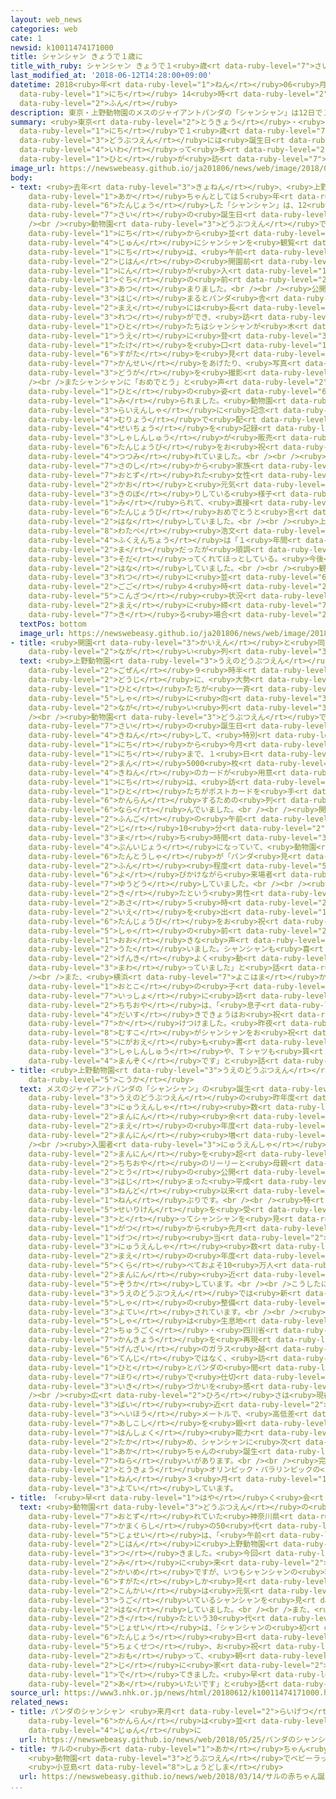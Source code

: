 ```yaml
---
layout: web_news
categories: web
cate: 1
newsid: k10011474171000
title: シャンシャン きょうで１歳に
title_with_ruby: シャンシャン きょうで１<ruby>歳<rt data-ruby-level="7">さい</rt></ruby>に
last_modified_at: '2018-06-12T14:28:00+09:00'
datetime: 2018<ruby>年<rt data-ruby-level="1">ねん</rt></ruby>06<ruby>月<rt data-ruby-level="1">がつ</rt></ruby>12<ruby>日<rt
  data-ruby-level="1">にち</rt></ruby> 14<ruby>時<rt data-ruby-level="2">じ</rt></ruby>28<ruby>分<rt
  data-ruby-level="2">ふん</rt></ruby>
description: 東京・上野動物園のメスのジャイアントパンダの「シャンシャン」は12日で１歳となり、動物園には誕生日を祝って多くの人が訪れています。
summary: <ruby>東京<rt data-ruby-level="2">とうきょう</rt></ruby>・<ruby>上野動物園<rt data-ruby-level="3">うえのどうぶつえん</rt></ruby>のメスのジャイアントパンダの「シャンシャン」は12<ruby>日<rt
  data-ruby-level="1">にち</rt></ruby>で１<ruby>歳<rt data-ruby-level="7">さい</rt></ruby>となり、<ruby>動物園<rt
  data-ruby-level="3">どうぶつえん</rt></ruby>には<ruby>誕生日<rt data-ruby-level="6">たんじょうび</rt></ruby>を<ruby>祝<rt
  data-ruby-level="4">いわ</rt></ruby>って<ruby>多<rt data-ruby-level="2">おお</rt></ruby>くの<ruby>人<rt
  data-ruby-level="1">ひと</rt></ruby>が<ruby>訪<rt data-ruby-level="7">おとず</rt></ruby>れています。
image_url: https://newswebeasy.github.io/ja201806/news/web/image/2018/06/12/K10011474171_1806121416_1806121428_01_02.jpg
body:
- text: <ruby>去年<rt data-ruby-level="3">きょねん</rt></ruby>、<ruby>上野動物園<rt data-ruby-level="3">うえのどうぶつえん</rt></ruby>のパンダの<ruby>赤<rt
    data-ruby-level="1">あか</rt></ruby>ちゃんとしては５<ruby>年<rt data-ruby-level="1">ねん</rt></ruby>ぶりに<ruby>誕生<rt
    data-ruby-level="6">たんじょう</rt></ruby>した「シャンシャン」は、12<ruby>日<rt data-ruby-level="1">にち</rt></ruby>が１<ruby>歳<rt
    data-ruby-level="7">さい</rt></ruby>の<ruby>誕生日<rt data-ruby-level="6">たんじょうび</rt></ruby>です。<br
    /><br /><ruby>動物園<rt data-ruby-level="3">どうぶつえん</rt></ruby>では、<ruby>今月<rt data-ruby-level="2">こんげつ</rt></ruby>５<ruby>日<rt
    data-ruby-level="1">にち</rt></ruby>から<ruby>並<rt data-ruby-level="6">なら</rt></ruby>んだ<ruby>順<rt
    data-ruby-level="4">じゅん</rt></ruby>にシャンシャンを<ruby>観覧<rt data-ruby-level="6">かんらん</rt></ruby>できるようになっていて、12<ruby>日<rt
    data-ruby-level="1">にち</rt></ruby>は、<ruby>午前<rt data-ruby-level="2">ごぜん</rt></ruby>９<ruby>時半<rt
    data-ruby-level="2">じはん</rt></ruby>の<ruby>開園前<rt data-ruby-level="3">かいえんまえ</rt></ruby>におよそ4000<ruby>人<rt
    data-ruby-level="1">にん</rt></ruby>が<ruby>入<rt data-ruby-level="1">い</rt></ruby>り<ruby>口<rt
    data-ruby-level="1">ぐち</rt></ruby>の<ruby>前<rt data-ruby-level="2">まえ</rt></ruby>に<ruby>集<rt
    data-ruby-level="3">あつ</rt></ruby>まりました。<br /><br /><ruby>公開<rt data-ruby-level="3">こうかい</rt></ruby>が<ruby>始<rt
    data-ruby-level="3">はじ</rt></ruby>まるとパンダ<ruby>舎<rt data-ruby-level="5">しゃ</rt></ruby>の<ruby>前<rt
    data-ruby-level="2">まえ</rt></ruby>には<ruby>長<rt data-ruby-level="2">なが</rt></ruby>い<ruby>列<rt
    data-ruby-level="3">れつ</rt></ruby>ができ、<ruby>訪<rt data-ruby-level="7">おとず</rt></ruby>れた<ruby>人<rt
    data-ruby-level="1">ひと</rt></ruby>たちはシャンシャンが<ruby>木<rt data-ruby-level="1">き</rt></ruby>の<ruby>上<rt
    data-ruby-level="1">うえ</rt></ruby>に<ruby>登<rt data-ruby-level="3">のぼ</rt></ruby>ったり<ruby>竹<rt
    data-ruby-level="1">たけ</rt></ruby>を<ruby>口<rt data-ruby-level="1">くち</rt></ruby>にくわえたりする<ruby>姿<rt
    data-ruby-level="6">すがた</rt></ruby>を<ruby>見<rt data-ruby-level="1">み</rt></ruby>て「かわいい」などと<ruby>歓声<rt
    data-ruby-level="7">かんせい</rt></ruby>をあげたり、<ruby>写真<rt data-ruby-level="3">しゃしん</rt></ruby>や<ruby>動画<rt
    data-ruby-level="3">どうが</rt></ruby>を<ruby>撮影<rt data-ruby-level="7">さつえい</rt></ruby>したりしていました。<br
    /><br />またシャンシャンに「おめでとう」と<ruby>声<rt data-ruby-level="2">こえ</rt></ruby>をかける<ruby>人<rt
    data-ruby-level="1">ひと</rt></ruby>の<ruby>姿<rt data-ruby-level="6">すがた</rt></ruby>も<ruby>見<rt
    data-ruby-level="1">み</rt></ruby>られました。<ruby>動物園<rt data-ruby-level="3">どうぶつえん</rt></ruby>では<ruby>来園者<rt
    data-ruby-level="3">らいえんしゃ</rt></ruby>に<ruby>記念<rt data-ruby-level="4">きねん</rt></ruby>のカードが<ruby>無料<rt
    data-ruby-level="4">むりょう</rt></ruby>で<ruby>配<rt data-ruby-level="3">くば</rt></ruby>られたり、これまでの<ruby>成長<rt
    data-ruby-level="4">せいちょう</rt></ruby>を<ruby>記録<rt data-ruby-level="4">きろく</rt></ruby>した<ruby>写真集<rt
    data-ruby-level="3">しゃしんしゅう</rt></ruby>が<ruby>販売<rt data-ruby-level="7">はんばい</rt></ruby>されたりするなど、シャンシャンの<ruby>誕生日<rt
    data-ruby-level="6">たんじょうび</rt></ruby>をお<ruby>祝<rt data-ruby-level="4">いわ</rt></ruby>いするムードに<ruby>包<rt
    data-ruby-level="4">つつみ</rt></ruby>れていました。<br /><br /><ruby>栃木県<rt data-ruby-level="7">とちぎけん</rt></ruby><ruby>佐野市<rt
    data-ruby-level="7">さのし</rt></ruby>から<ruby>家族<rt data-ruby-level="3">かぞく</rt></ruby>で<ruby>訪<rt
    data-ruby-level="7">おとず</rt></ruby>れた<ruby>女性<rt data-ruby-level="5">じょせい</rt></ruby>は、「シャンシャンの<ruby>顔<rt
    data-ruby-level="2">かお</rt></ruby>と<ruby>元気<rt data-ruby-level="2">げんき</rt></ruby>に<ruby>木登<rt
    data-ruby-level="3">きのぼ</rt></ruby>りしている<ruby>様子<rt data-ruby-level="3">ようす</rt></ruby>が<ruby>見<rt
    data-ruby-level="1">み</rt></ruby>られて、<ruby>直接<rt data-ruby-level="5">ちょくせつ</rt></ruby>、<ruby>誕生日<rt
    data-ruby-level="6">たんじょうび</rt></ruby>おめでとうと<ruby>言<rt data-ruby-level="2">い</rt></ruby>えたのでうれしかったです」と<ruby>話<rt
    data-ruby-level="2">はな</rt></ruby>していました。<br /><br /><ruby>上野動物園<rt data-ruby-level="3">うえのどうぶつえん</rt></ruby>の<ruby>渡部<rt
    data-ruby-level="8">わたべ</rt></ruby><ruby>浩文<rt data-ruby-level="8">ひろふみ</rt></ruby><ruby>副園長<rt
    data-ruby-level="4">ふくえんちょう</rt></ruby>は「１<ruby>年間<rt data-ruby-level="2">ねんかん</rt></ruby>、あっという<ruby>間<rt
    data-ruby-level="2">ま</rt></ruby>だったが<ruby>順調<rt data-ruby-level="4">じゅんちょう</rt></ruby>に<ruby>育<rt
    data-ruby-level="3">そだ</rt></ruby>ってくれてほっとしている。<ruby>今後<rt data-ruby-level="2">こんご</rt></ruby>も、しっかりとサポートしていきたい」と<ruby>話<rt
    data-ruby-level="2">はな</rt></ruby>していました。<br /><br /><ruby>観覧<rt data-ruby-level="6">かんらん</rt></ruby>する<ruby>列<rt
    data-ruby-level="3">れつ</rt></ruby>に<ruby>並<rt data-ruby-level="6">なら</rt></ruby>べるのは<ruby>午後<rt
    data-ruby-level="2">ごご</rt></ruby>４<ruby>時<rt data-ruby-level="2">じ</rt></ruby>までで、<ruby>混雑<rt
    data-ruby-level="5">こんざつ</rt></ruby><ruby>状況<rt data-ruby-level="7">じょうきょう</rt></ruby>によりそれよりも<ruby>前<rt
    data-ruby-level="2">まえ</rt></ruby>に<ruby>締<rt data-ruby-level="7">し</rt></ruby>め<ruby>切<rt
    data-ruby-level="7">き</rt></ruby>る<ruby>場合<rt data-ruby-level="2">ばあい</rt></ruby>もあるということです。
  textPos: bottom
  image_url: https://newswebeasy.github.io/ja201806/news/web/image/2018/06/12/K10011474171_1806121253_1806121428_01_03.jpg
- title: <ruby>開園<rt data-ruby-level="3">かいえん</rt></ruby>と<ruby>同時<rt data-ruby-level="2">どうじ</rt></ruby>に<ruby>長<rt
    data-ruby-level="2">なが</rt></ruby>い<ruby>列<rt data-ruby-level="3">れつ</rt></ruby>
  text: <ruby>上野動物園<rt data-ruby-level="3">うえのどうぶつえん</rt></ruby>では、<ruby>開園<rt data-ruby-level="3">かいえん</rt></ruby>の<ruby>午前<rt
    data-ruby-level="2">ごぜん</rt></ruby>９<ruby>時半<rt data-ruby-level="2">じはん</rt></ruby>と<ruby>同時<rt
    data-ruby-level="2">どうじ</rt></ruby>に、<ruby>大勢<rt data-ruby-level="5">おおぜい</rt></ruby>の<ruby>人<rt
    data-ruby-level="1">ひと</rt></ruby>たちが<ruby>一斉<rt data-ruby-level="7">いっせい</rt></ruby>にパンダ<ruby>舎<rt
    data-ruby-level="5">しゃ</rt></ruby>に<ruby>向<rt data-ruby-level="3">む</rt></ruby>かい、<ruby>長<rt
    data-ruby-level="2">なが</rt></ruby>い<ruby>列<rt data-ruby-level="3">れつ</rt></ruby>ができました。<br
    /><br /><ruby>動物園<rt data-ruby-level="3">どうぶつえん</rt></ruby>ではシャンシャンの１<ruby>歳<rt
    data-ruby-level="7">さい</rt></ruby>の<ruby>誕生日<rt data-ruby-level="6">たんじょうび</rt></ruby>を<ruby>記念<rt
    data-ruby-level="4">きねん</rt></ruby>して、<ruby>特別<rt data-ruby-level="4">とくべつ</rt></ruby>に12<ruby>日<rt
    data-ruby-level="1">にち</rt></ruby>から<ruby>今月<rt data-ruby-level="2">こんげつ</rt></ruby>17<ruby>日<rt
    data-ruby-level="1">にち</rt></ruby>まで、１<ruby>日<rt data-ruby-level="1">にち</rt></ruby>に１<ruby>万<rt
    data-ruby-level="2">まん</rt></ruby>5000<ruby>枚<rt data-ruby-level="6">まい</rt></ruby>の<ruby>記念<rt
    data-ruby-level="4">きねん</rt></ruby>のカードが<ruby>用意<rt data-ruby-level="3">ようい</rt></ruby>され、12<ruby>日<rt
    data-ruby-level="1">にち</rt></ruby>は、<ruby>訪<rt data-ruby-level="7">おとず</rt></ruby>れた<ruby>人<rt
    data-ruby-level="1">ひと</rt></ruby>たちがポストカードを<ruby>手<rt data-ruby-level="1">て</rt></ruby>にしながらシャンシャンを<ruby>観覧<rt
    data-ruby-level="6">かんらん</rt></ruby>するための<ruby>列<rt data-ruby-level="3">れつ</rt></ruby>に<ruby>並<rt
    data-ruby-level="6">なら</rt></ruby>んでいました。<br /><br /><ruby>開演<rt data-ruby-level="5">かいえん</rt></ruby>から40<ruby>分後<rt
    data-ruby-level="2">ふんご</rt></ruby>の<ruby>午前<rt data-ruby-level="2">ごぜん</rt></ruby>10<ruby>時<rt
    data-ruby-level="2">じ</rt></ruby>10<ruby>分<rt data-ruby-level="2">ふん</rt></ruby>には、すでに<ruby>待<rt
    data-ruby-level="3">ま</rt></ruby>ち<ruby>時間<rt data-ruby-level="3">じかん</rt></ruby>が120<ruby>分以上<rt
    data-ruby-level="4">ぷんいじょう</rt></ruby>になっていて、<ruby>動物園<rt data-ruby-level="3">どうぶつえん</rt></ruby>の<ruby>担当者<rt
    data-ruby-level="6">たんとうしゃ</rt></ruby>が「パンダ<ruby>見<rt data-ruby-level="1">み</rt></ruby>られるのは１、２<ruby>分<rt
    data-ruby-level="2">ふん</rt></ruby><ruby>程度<rt data-ruby-level="5">ていど</rt></ruby>です」などと<ruby>呼<rt
    data-ruby-level="6">よ</rt></ruby>びかけながら<ruby>来場者<rt data-ruby-level="3">らいじょうしゃ</rt></ruby>を<ruby>誘導<rt
    data-ruby-level="7">ゆうどう</rt></ruby>していました。<br /><br /><ruby>都内<rt data-ruby-level="3">とない</rt></ruby>から<ruby>来<rt
    data-ruby-level="2">き</rt></ruby>たという<ruby>男性<rt data-ruby-level="5">だんせい</rt></ruby>は「<ruby>朝<rt
    data-ruby-level="2">あさ</rt></ruby>５<ruby>時<rt data-ruby-level="2">じ</rt></ruby>に<ruby>家<rt
    data-ruby-level="2">いえ</rt></ruby>を<ruby>出<rt data-ruby-level="1">で</rt></ruby>てきました。シャンシャンの<ruby>誕生日<rt
    data-ruby-level="6">たんじょうび</rt></ruby>をお<ruby>祝<rt data-ruby-level="4">いわ</rt></ruby>いしようと、パンダ<ruby>舎<rt
    data-ruby-level="5">しゃ</rt></ruby>の<ruby>前<rt data-ruby-level="2">まえ</rt></ruby>でみんなで<ruby>大<rt
    data-ruby-level="1">おお</rt></ruby>きな<ruby>声<rt data-ruby-level="2">こえ</rt></ruby>でハッピーバースデーを<ruby>歌<rt
    data-ruby-level="2">うた</rt></ruby>いました。シャンシャンも<ruby>喜<rt data-ruby-level="4">よろこ</rt></ruby>んでくれたみたいで、<ruby>元気<rt
    data-ruby-level="2">げんき</rt></ruby>よく<ruby>動<rt data-ruby-level="3">うご</rt></ruby>き<ruby>回<rt
    data-ruby-level="3">まわ</rt></ruby>っていました」と<ruby>話<rt data-ruby-level="2">はな</rt></ruby>していました。<br
    /><br />また、<ruby>横浜<rt data-ruby-level="7">よこはま</rt></ruby>から３<ruby>歳<rt data-ruby-level="7">さい</rt></ruby>の<ruby>男<rt
    data-ruby-level="1">おとこ</rt></ruby>の<ruby>子<rt data-ruby-level="1">こ</rt></ruby>と<ruby>一緒<rt
    data-ruby-level="7">いっしょ</rt></ruby>に<ruby>訪<rt data-ruby-level="7">おとず</rt></ruby>れたという<ruby>父親<rt
    data-ruby-level="2">ちちおや</rt></ruby>は、「<ruby>息子<rt data-ruby-level="8">むすこ</rt></ruby>がシャンシャンが<ruby>大好<rt
    data-ruby-level="4">だいす</rt></ruby>きできょうはお<ruby>祝<rt data-ruby-level="4">いわ</rt></ruby>いしようと<ruby>駆<rt
    data-ruby-level="7">か</rt></ruby>けつけました。<ruby>昨夜<rt data-ruby-level="4">さくや</rt></ruby>は、<ruby>息子<rt
    data-ruby-level="8">むすこ</rt></ruby>がシャンシャンをお<ruby>祝<rt data-ruby-level="4">いわ</rt></ruby>いする<ruby>似顔絵<rt
    data-ruby-level="5">にがおえ</rt></ruby>も<ruby>書<rt data-ruby-level="2">か</rt></ruby>きました。シャンシャンの<ruby>写真集<rt
    data-ruby-level="3">しゃしんしゅう</rt></ruby>や、Ｔシャツも<ruby>買<rt data-ruby-level="2">か</rt></ruby>えて<ruby>満足<rt
    data-ruby-level="4">まんぞく</rt></ruby>です」と<ruby>話<rt data-ruby-level="2">はな</rt></ruby>していました。
- title: <ruby>上野動物園<rt data-ruby-level="3">うえのどうぶつえん</rt></ruby>はシャンシャン<ruby>効果<rt
    data-ruby-level="5">こうか</rt></ruby>
  text: メスのジャイアントパンダの「シャンシャン」の<ruby>誕生<rt data-ruby-level="6">たんじょう</rt></ruby>で、<ruby>上野動物園<rt
    data-ruby-level="3">うえのどうぶつえん</rt></ruby>の<ruby>昨年度<rt data-ruby-level="4">さくねんど</rt></ruby>の<ruby>入園者<rt
    data-ruby-level="3">にゅうえんしゃ</rt></ruby><ruby>数<rt data-ruby-level="2">すう</rt></ruby>は450<ruby>万人<rt
    data-ruby-level="2">まんにん</rt></ruby><ruby>余<rt data-ruby-level="5">あま</rt></ruby>りと、<ruby>前<rt
    data-ruby-level="2">まえ</rt></ruby>の<ruby>年度<rt data-ruby-level="3">ねんど</rt></ruby>よりおよそ66<ruby>万人<rt
    data-ruby-level="2">まんにん</rt></ruby><ruby>増<rt data-ruby-level="5">ふ</rt></ruby>えました。<br
    /><br /><ruby>入園者<rt data-ruby-level="3">にゅうえんしゃ</rt></ruby><ruby>数<rt data-ruby-level="2">すう</rt></ruby>が450<ruby>万人<rt
    data-ruby-level="2">まんにん</rt></ruby>を<ruby>超<rt data-ruby-level="7">こ</rt></ruby>えたのは、シャンシャンの<ruby>父親<rt
    data-ruby-level="2">ちちおや</rt></ruby>のリーリーと<ruby>母親<rt data-ruby-level="2">ははおや</rt></ruby>のシンシンの２<ruby>頭<rt
    data-ruby-level="2">とう</rt></ruby>の<ruby>公開<rt data-ruby-level="3">こうかい</rt></ruby>が<ruby>始<rt
    data-ruby-level="3">はじ</rt></ruby>まった<ruby>平成<rt data-ruby-level="4">へいせい</rt></ruby>23<ruby>年度<rt
    data-ruby-level="3">ねんど</rt></ruby><ruby>以来<rt data-ruby-level="4">いらい</rt></ruby>、６<ruby>年<rt
    data-ruby-level="1">ねん</rt></ruby>ぶりです。<br /><br /><ruby>特<rt data-ruby-level="4">とく</rt></ruby>に<ruby>整理券<rt
    data-ruby-level="5">せいりけん</rt></ruby>を<ruby>受<rt data-ruby-level="3">う</rt></ruby>け<ruby>取<rt
    data-ruby-level="3">と</rt></ruby>ってシャンシャンを<ruby>見<rt data-ruby-level="1">み</rt></ruby>ることができるようになったことし２<ruby>月<rt
    data-ruby-level="1">がつ</rt></ruby>から<ruby>先月<rt data-ruby-level="1">せんげつ</rt></ruby>は１か<ruby>月<rt
    data-ruby-level="1">げつ</rt></ruby><ruby>当<rt data-ruby-level="2">あ</rt></ruby>たりの<ruby>入園者<rt
    data-ruby-level="3">にゅうえんしゃ</rt></ruby><ruby>数<rt data-ruby-level="2">すう</rt></ruby>が<ruby>前<rt
    data-ruby-level="2">まえ</rt></ruby>の<ruby>年度<rt data-ruby-level="3">ねんど</rt></ruby>と<ruby>比<rt
    data-ruby-level="5">くら</rt></ruby>べておよそ10<ruby>万人<rt data-ruby-level="2">まんにん</rt></ruby>から19<ruby>万人<rt
    data-ruby-level="2">まんにん</rt></ruby><ruby>近<rt data-ruby-level="2">ちか</rt></ruby>く<ruby>増加<rt
    data-ruby-level="5">ぞうか</rt></ruby>しています。<br /><br />こうしたにぎわいを<ruby>維持<rt data-ruby-level="7">いじ</rt></ruby>しようと、<ruby>上野動物園<rt
    data-ruby-level="3">うえのどうぶつえん</rt></ruby>では<ruby>新<rt data-ruby-level="2">あたら</rt></ruby>しいパンダ<ruby>舎<rt
    data-ruby-level="5">しゃ</rt></ruby>の<ruby>整備<rt data-ruby-level="5">せいび</rt></ruby>も<ruby>予定<rt
    data-ruby-level="3">よてい</rt></ruby>されています。<br /><br /><ruby>新<rt data-ruby-level="2">あたら</rt></ruby>しいパンダ<ruby>舎<rt
    data-ruby-level="5">しゃ</rt></ruby>は<ruby>生息地<rt data-ruby-level="3">せいそくち</rt></ruby>の<ruby>中国<rt
    data-ruby-level="2">ちゅうごく</rt></ruby>・<ruby>四川省<rt data-ruby-level="7">しせんしょう</rt></ruby>の<ruby>環境<rt
    data-ruby-level="7">かんきょう</rt></ruby>を<ruby>再現<rt data-ruby-level="5">さいげん</rt></ruby>するとともに、<ruby>現在<rt
    data-ruby-level="5">げんざい</rt></ruby>のガラス<ruby>越<rt data-ruby-level="7">ご</rt></ruby>しの<ruby>展示<rt
    data-ruby-level="6">てんじ</rt></ruby>ではなく、<ruby>訪<rt data-ruby-level="7">おとず</rt></ruby>れた<ruby>人<rt
    data-ruby-level="1">ひと</rt></ruby>とパンダの<ruby>間<rt data-ruby-level="2">あいだ</rt></ruby>を<ruby>堀<rt
    data-ruby-level="7">ほり</rt></ruby>で<ruby>仕切<rt data-ruby-level="3">しき</rt></ruby>ることでその<ruby>息<rt
    data-ruby-level="3">いき</rt></ruby>づかいを<ruby>感<rt data-ruby-level="3">かん</rt></ruby>じることができるようにします。<br
    /><br /><ruby>広<rt data-ruby-level="2">ひろ</rt></ruby>さは<ruby>現在<rt data-ruby-level="5">げんざい</rt></ruby>の２<ruby>倍<rt
    data-ruby-level="3">ばい</rt></ruby><ruby>近<rt data-ruby-level="2">ちか</rt></ruby>いおよそ2200<ruby>平方<rt
    data-ruby-level="3">へいほう</rt></ruby>メートルで、<ruby>高低差<rt data-ruby-level="4">こうていさ</rt></ruby>をつけることでパンダの<ruby>足腰<rt
    data-ruby-level="7">あしこし</rt></ruby>を<ruby>鍛<rt data-ruby-level="7">きた</rt></ruby>えて<ruby>繁殖<rt
    data-ruby-level="7">はんしょく</rt></ruby><ruby>能力<rt data-ruby-level="5">のうりょく</rt></ruby>を<ruby>高<rt
    data-ruby-level="2">たか</rt></ruby>め、シャンシャンに<ruby>次<rt data-ruby-level="3">つ</rt></ruby>ぐ<ruby>赤<rt
    data-ruby-level="1">あか</rt></ruby>ちゃんの<ruby>誕生<rt data-ruby-level="6">たんじょう</rt></ruby>につなげる<ruby>狙<rt
    data-ruby-level="7">ねら</rt></ruby>いがあります。<br /><br /><ruby>完成<rt data-ruby-level="4">かんせい</rt></ruby>は<ruby>東京<rt
    data-ruby-level="2">とうきょう</rt></ruby>オリンピック・パラリンピックの<ruby>開催前<rt data-ruby-level="7">かいさいまえ</rt></ruby>の2020<ruby>年<rt
    data-ruby-level="1">ねん</rt></ruby>３<ruby>月<rt data-ruby-level="1">がつ</rt></ruby>ごろを<ruby>予定<rt
    data-ruby-level="3">よてい</rt></ruby>しています。
- title: 「<ruby>早<rt data-ruby-level="1">はや</rt></ruby>く<ruby>会<rt data-ruby-level="2">あ</rt></ruby>いたい」
  text: <ruby>動物園<rt data-ruby-level="3">どうぶつえん</rt></ruby>の<ruby>開園前<rt data-ruby-level="3">かいえんまえ</rt></ruby>から<ruby>訪<rt
    data-ruby-level="7">おとず</rt></ruby>れていた<ruby>神奈川県<rt data-ruby-level="8">かながわけん</rt></ruby><ruby>鎌倉市<rt
    data-ruby-level="7">かまくらし</rt></ruby>の50<ruby>代<rt data-ruby-level="3">だい</rt></ruby>の<ruby>女性<rt
    data-ruby-level="5">じょせい</rt></ruby>は、「<ruby>午前<rt data-ruby-level="2">ごぜん</rt></ruby>７<ruby>時半<rt
    data-ruby-level="2">じはん</rt></ruby>に<ruby>上野動物園<rt data-ruby-level="3">うえのどうぶつえん</rt></ruby>に<ruby>着<rt
    data-ruby-level="3">つ</rt></ruby>きました。<ruby>今回<rt data-ruby-level="2">こんかい</rt></ruby>でシャンシャンを<ruby>見<rt
    data-ruby-level="2">み</rt></ruby>に<ruby>来<rt data-ruby-level="2">き</rt></ruby>るのは６<ruby>回目<rt
    data-ruby-level="2">かいめ</rt></ruby>ですが、いつもシャンシャンの<ruby>寝<rt data-ruby-level="7">ね</rt></ruby>ている<ruby>姿<rt
    data-ruby-level="6">すがた</rt></ruby>しか<ruby>見<rt data-ruby-level="1">み</rt></ruby>たことがないので、<ruby>今回<rt
    data-ruby-level="2">こんかい</rt></ruby>は<ruby>元気<rt data-ruby-level="2">げんき</rt></ruby>に<ruby>動<rt
    data-ruby-level="3">うご</rt></ruby>いているシャンシャンを<ruby>見<rt data-ruby-level="1">み</rt></ruby>たいです」と<ruby>話<rt
    data-ruby-level="2">はな</rt></ruby>していました。<br /><br />また、<ruby>都内<rt data-ruby-level="3">とない</rt></ruby>から<ruby>来<rt
    data-ruby-level="2">き</rt></ruby>たという30<ruby>代<rt data-ruby-level="3">だい</rt></ruby>の<ruby>女性<rt
    data-ruby-level="5">じょせい</rt></ruby>は、「シャンシャンの<ruby>初<rt data-ruby-level="4">はじ</rt></ruby>めてのお<ruby>誕生<rt
    data-ruby-level="6">たんじょう</rt></ruby><ruby>日<rt data-ruby-level="1">ひ</rt></ruby>なので、<ruby>直接<rt
    data-ruby-level="5">ちょくせつ</rt></ruby>、お<ruby>祝<rt data-ruby-level="4">いわ</rt></ruby>いしたいと<ruby>思<rt
    data-ruby-level="2">おも</rt></ruby>って、<ruby>朝<rt data-ruby-level="2">あさ</rt></ruby>５<ruby>時<rt
    data-ruby-level="2">じ</rt></ruby>に<ruby>家<rt data-ruby-level="2">いえ</rt></ruby>を<ruby>出<rt
    data-ruby-level="1">で</rt></ruby>てきました。<ruby>早<rt data-ruby-level="1">はや</rt></ruby>く<ruby>会<rt
    data-ruby-level="2">あ</rt></ruby>いたいです」と<ruby>話<rt data-ruby-level="2">はな</rt></ruby>していました。
source_url: https://www3.nhk.or.jp/news/html/20180612/k10011474171000.html
related_news:
- title: パンダのシャンシャン <ruby>来月<rt data-ruby-level="2">らいげつ</rt></ruby>５<ruby>日<rt data-ruby-level="1">にち</rt></ruby>からの<ruby>観覧<rt
    data-ruby-level="6">かんらん</rt></ruby>は<ruby>並<rt data-ruby-level="6">なら</rt></ruby>んだ<ruby>順<rt
    data-ruby-level="4">じゅん</rt></ruby>に
  url: https://newswebeasy.github.io/news/web/2018/05/25/パンダのシャンシャン-来月5日からの観覧は並んだ順に
- title: サルの<ruby>赤<rt data-ruby-level="1">あか</rt></ruby>ちゃん<ruby>誕生<rt data-ruby-level="6">たんじょう</rt></ruby>
    <ruby>動物園<rt data-ruby-level="3">どうぶつえん</rt></ruby>でベビーラッシュ <ruby>香川<rt data-ruby-level="7">かがわ</rt></ruby>
    <ruby>小豆島<rt data-ruby-level="8">しょうどしま</rt></ruby>
  url: https://newswebeasy.github.io/news/web/2018/03/14/サルの赤ちゃん誕生-動物園でベビーラッシュ-香川-小豆島
...
```

